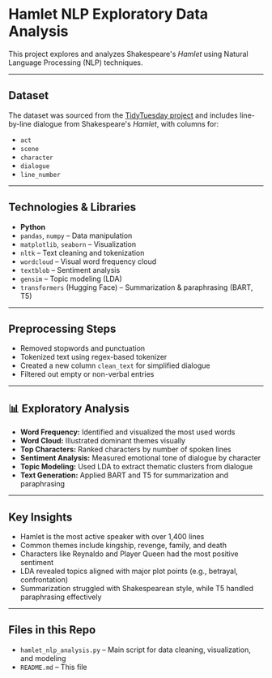 # Hamlet NLP Exploratory Data Analysis

This project explores and analyzes Shakespeare's *Hamlet* using Natural Language Processing (NLP) techniques. 

---

## Dataset

The dataset was sourced from the [TidyTuesday project](https://github.com/rfordatascience/tidytuesday/tree/main/data/2024/2024-09-17) and includes line-by-line dialogue from Shakespeare's *Hamlet*, with columns for:
- `act`
- `scene`
- `character`
- `dialogue`
- `line_number`

---

## Technologies & Libraries

- **Python**
- `pandas`, `numpy` – Data manipulation
- `matplotlib`, `seaborn` – Visualization
- `nltk` – Text cleaning and tokenization
- `wordcloud` – Visual word frequency cloud
- `textblob` – Sentiment analysis
- `gensim` – Topic modeling (LDA)
- `transformers` (Hugging Face) – Summarization & paraphrasing (BART, T5)

---

## Preprocessing Steps

- Removed stopwords and punctuation
- Tokenized text using regex-based tokenizer
- Created a new column `clean_text` for simplified dialogue
- Filtered out empty or non-verbal entries

---

## 📊 Exploratory Analysis

- **Word Frequency:** Identified and visualized the most used words
- **Word Cloud:** Illustrated dominant themes visually
- **Top Characters:** Ranked characters by number of spoken lines
- **Sentiment Analysis:** Measured emotional tone of dialogue by character
- **Topic Modeling:** Used LDA to extract thematic clusters from dialogue
- **Text Generation:** Applied BART and T5 for summarization and paraphrasing

---

## Key Insights

- Hamlet is the most active speaker with over 1,400 lines
- Common themes include kingship, revenge, family, and death
- Characters like Reynaldo and Player Queen had the most positive sentiment
- LDA revealed topics aligned with major plot points (e.g., betrayal, confrontation)
- Summarization struggled with Shakespearean style, while T5 handled paraphrasing effectively

---

## Files in this Repo

- `hamlet_nlp_analysis.py` – Main script for data cleaning, visualization, and modeling
- `README.md` – This file



